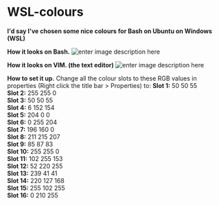 # WSL-colours
**I'd say I've chosen some nice colours for Bash on Ubuntu on Windows (WSL)**

**How it looks on Bash.**
![enter image description here](https://i.imgur.com/cc1Blke.png)

**How it looks on VIM. (the text editor)**
![enter image description here](https://i.imgur.com/g6uBJlZ.png)


**How to set it up.**
Change all the colour slots to these RGB values in properties (Right click the title bar > Properties) to: 
**Slot 1:** 50 50 55  
**Slot 2:** 255 255 0  
**Slot 3:** 50 50 55  
**Slot 4:** 6 152 154  
**Slot 5:** 204 0 0  
**Slot 6:** 0 255 204  
**Slot 7:** 196 160 0  
**Slot 8:** 211 215 207  
**Slot 9:** 85 87 83  
**Slot 10:** 255 255 0  
**Slot 11:** 102 255 153  
**Slot 12:** 52 220 255  
**Slot 13:** 239 41 41  
**Slot 14:** 220 127 168  
**Slot 15:** 255 102 255  
**Slot 16:** 0 210 255  
